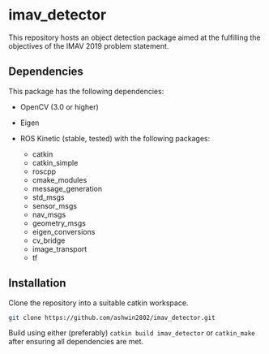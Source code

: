 # imav_detector
This repository hosts an object detection package aimed at the fulfilling the objectives of the IMAV 2019 problem statement.

## Dependencies
This package has the following dependencies:
- OpenCV (3.0 or higher)
- Eigen
- ROS Kinetic (stable, tested) with the following packages:

  - catkin
  - catkin_simple
  - roscpp
  - cmake_modules
  - message_generation
  - std_msgs
  - sensor_msgs
  - nav_msgs
  - geometry_msgs
  - eigen_conversions
  - cv_bridge
  - image_transport
  - tf

## Installation
Clone the repository into a suitable catkin workspace.
```bash
git clone https://github.com/ashwin2802/imav_detector.git
```
Build using either (preferably) `catkin build imav_detector` or `catkin_make` after ensuring all dependencies are met.  

